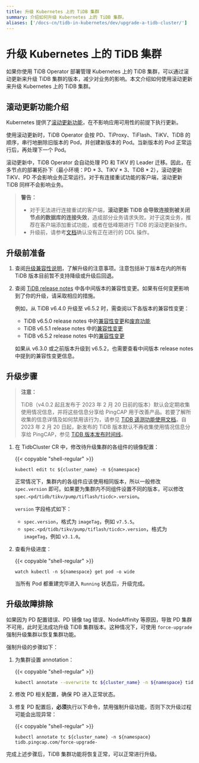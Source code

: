```yaml
---
title: 升级 Kubernetes 上的 TiDB 集群
summary: 介绍如何升级 Kubernetes 上的 TiDB 集群。
aliases: ['/docs-cn/tidb-in-kubernetes/dev/upgrade-a-tidb-cluster/']
---
```


# 升级 Kubernetes 上的 TiDB 集群

如果你使用 TiDB Operator 部署管理 Kubernetes 上的 TiDB 集群，可以通过滚动更新来升级 TiDB 集群的版本，减少对业务的影响。本文介绍如何使用滚动更新来升级 Kubernetes 上的 TiDB 集群。

## 滚动更新功能介绍

Kubernetes 提供了[滚动更新功能](https://kubernetes.io/docs/tutorials/kubernetes-basics/update/update-intro/)，在不影响应用可用性的前提下执行更新。

使用滚动更新时，TiDB Operator 会按 PD、TiProxy、TiFlash、TiKV、TiDB 的顺序，串行地删除旧版本的 Pod，并创建新版本的 Pod。当新版本的 Pod 正常运行后，再处理下一个 Pod。

滚动更新中，TiDB Operator 会自动处理 PD 和 TiKV 的 Leader 迁移。因此，在多节点的部署拓扑下（最小环境：PD \* 3、TiKV \* 3、TiDB \* 2），滚动更新 TiKV、PD 不会影响业务正常运行。对于有连接重试功能的客户端，滚动更新 TiDB 同样不会影响业务。

> **警告：**
>
> - 对于无法进行连接重试的客户端，**滚动更新 TiDB 会导致连接到被关闭节点的数据库的连接失效**，造成部分业务请求失败。对于这类业务，推荐在客户端添加重试功能，或者在低峰期进行 TiDB 的滚动更新操作。
> - 升级前，请参考[文档](https://docs.pingcap.com/zh/tidb/stable/sql-statement-admin-show-ddl)确认没有正在进行的 DDL 操作。

## 升级前准备

1. 查阅[升级兼容性说明](https://docs.pingcap.com/zh/tidb/dev/upgrade-tidb-using-tiup#1-升级兼容性说明)，了解升级的注意事项。注意包括补丁版本在内的所有 TiDB 版本目前暂不支持降级或升级后回退。
2. 查阅 [TiDB release notes](https://docs.pingcap.com/zh/tidb/dev/release-notes) 中各中间版本的兼容性变更。如果有任何变更影响到了你的升级，请采取相应的措施。

    例如，从 TiDB v6.4.0 升级至 v6.5.2 时，需查阅以下各版本的兼容性变更：

    - TiDB v6.5.0 release notes 中的[兼容性变更](https://docs.pingcap.com/zh/tidb/dev/release-6.5.0#兼容性变更)和[废弃功能](https://docs.pingcap.com/zh/tidb/dev/release-6.5.0#废弃功能)
    - TiDB v6.5.1 release notes 中的[兼容性变更](https://docs.pingcap.com/zh/tidb/dev/release-6.5.1#兼容性变更)
    - TiDB v6.5.2 release notes 中的[兼容性变更](https://docs.pingcap.com/zh/tidb/dev/release-6.5.2#兼容性变更)

    如果从 v6.3.0 或之前版本升级到 v6.5.2，也需要查看中间版本 release notes 中提到的兼容性变更信息。

## 升级步骤

> **注意：**
>
> TiDB（v4.0.2 起且发布于 2023 年 2 月 20 日前的版本）默认会定期收集使用情况信息，并将这些信息分享给 PingCAP 用于改善产品。若要了解所收集的信息详情及如何禁用该行为，请参见 [TiDB 遥测功能使用文档](https://docs.pingcap.com/zh/tidb/stable/telemetry)。自 2023 年 2 月 20 日起，新发布的 TiDB 版本默认不再收集使用情况信息分享给 PingCAP，参见 [TiDB 版本发布时间线](https://docs.pingcap.com/zh/tidb/stable/release-timeline)。

1. 在 TidbCluster CR 中，修改待升级集群的各组件的镜像配置：

    {{< copyable "shell-regular" >}}

    ```shell
    kubectl edit tc ${cluster_name} -n ${namespace}
    ```

    正常情况下，集群内的各组件应该使用相同版本，所以一般修改 `spec.version` 即可。如果要为集群内不同组件设置不同的版本，可以修改 `spec.<pd/tidb/tikv/pump/tiflash/ticdc>.version`。

    `version` 字段格式如下：

    - `spec.version`，格式为 `imageTag`，例如 `v7.5.5`。
    - `spec.<pd/tidb/tikv/pump/tiflash/ticdc>.version`，格式为 `imageTag`，例如 `v3.1.0`。

2. 查看升级进度：

    {{< copyable "shell-regular" >}}

    ```shell
    watch kubectl -n ${namespace} get pod -o wide
    ```

    当所有 Pod 都重建完毕进入 `Running` 状态后，升级完成。

## 升级故障排除

如果因为 PD 配置错误、PD 镜像 tag 错误、NodeAffinity 等原因，导致 PD 集群不可用，此时无法成功升级 TiDB 集群版本。这种情况下，可使用 `force-upgrade` 强制升级集群以恢复集群功能。

强制升级的步骤如下：

1. 为集群设置 annotation：

    {{< copyable "shell-regular" >}}

    ```bash
    kubectl annotate --overwrite tc ${cluster_name} -n ${namespace} tidb.pingcap.com/force-upgrade=true
    ```

2. 修改 PD 相关配置，确保 PD 进入正常状态。

3. 修复 PD 配置后，**必须**执行以下命令，禁用强制升级功能，否则下次升级过程可能会出现异常：

    {{< copyable "shell-regular" >}}

    ```shell
    kubectl annotate tc ${cluster_name} -n ${namespace} tidb.pingcap.com/force-upgrade-
    ```

完成上述步骤后，TiDB 集群功能将恢复正常，可以正常进行升级。
